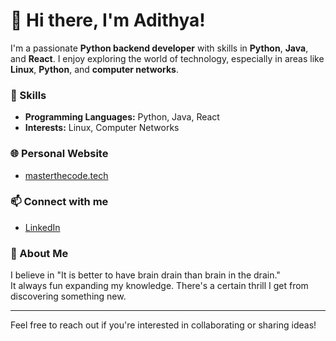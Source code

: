 # 👋 Hi there, I'm Adithya!

I'm a passionate **Python backend developer** with skills in **Python**, **Java**, and **React**. I enjoy exploring the world of technology, especially in areas like **Linux**, **Python**, and **computer networks**.

### 🚀 Skills
- **Programming Languages:** Python, Java, React
- **Interests:** Linux, Computer Networks

### 🌐 Personal Website
- [masterthecode.tech](https://masterthecode.tech)

### 📫 Connect with me
- [LinkedIn](your-linkedin-url)

### 💭 About Me
I believe in "It is better to have brain drain than brain in the drain."  
It always fun  expanding my knowledge. There's a certain thrill I get from discovering something new.

---

Feel free to reach out if you're interested in collaborating or sharing ideas!
